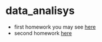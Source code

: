 # data_analisys

- first homework you may see [here](https://github.com/Tasha-Tut/data_analisys/blob/main/titanic.ipynb)
- second homework [here](https://github.com/Tasha-Tut/data_analisys/tree/main/second)
